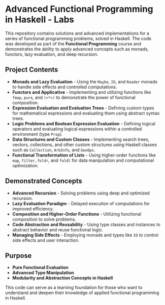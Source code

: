 # Advanced Functional Programming in Haskell - Labs  

This repository contains solutions and advanced implementations for a series of functional programming problems, solved in Haskell. The code was developed as part of the **Functional Programming** course and demonstrates the ability to apply advanced concepts such as monads, functors, lazy evaluation, and deep recursion.  

## Project Contents  

- **Monads and Lazy Evaluation** - Using the `Maybe`, `IO`, and `Reader` monads to handle side effects and controlled computations.  
- **Functors and Applicative** - Implementing and utilizing functions like `fmap`, `pure`, and `(<*>)` to demonstrate the power of functional composition.  
- **Expression Evaluation and Evaluation Trees** - Defining custom types for mathematical expressions and evaluating them using abstract syntax trees.  
- **Logic Problems and Boolean Expression Evaluation** - Defining logical operators and evaluating logical expressions within a controlled environment (type `Prop`).  
- **Data Structures and Custom Classes** - Implementing search trees, vectors, collections, and other custom structures using Haskell classes such as `Collection`, `ArbInfo`, and `GeoOps`.  
- **Functional Transformation of Lists** - Using higher-order functions like `map`, `filter`, `foldr`, and `foldl` for data manipulation and computational optimization.  

## Demonstrated Concepts  

- **Advanced Recursion** - Solving problems using deep and optimized recursion.  
- **Lazy Evaluation Paradigm** - Delayed execution of computations for improved efficiency.  
- **Composition and Higher-Order Functions** - Utilizing functional composition to solve problems.  
- **Code Abstraction and Reusability** - Using type classes and instances to abstract behavior and reuse functional logic.  
- **Managing Side Effects** - Employing monads and types like `IO` to control side effects and user interaction.  

## Purpose  

- **Pure Functional Evaluation**  
- **Advanced Type Manipulation**  
- **Modularity and Abstraction Concepts in Haskell**  

This code can serve as a learning foundation for those who want to understand and deepen their knowledge of applied functional programming in Haskell.  

